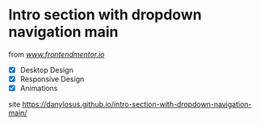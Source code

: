 # Intro section with dropdown navigation main

from *www.frontendmentor.io*

- [x] Desktop Design
- [x] Responsive Design
- [x] Animations

site https://danylosus.github.io/intro-section-with-dropdown-navigation-main/
